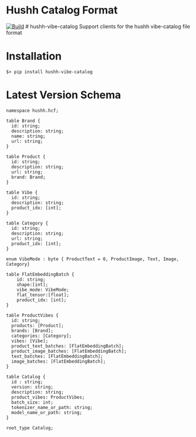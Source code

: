 # Hushh Catalog Format


[![Build](https://github.com/hushh-labs/hushh-vibe-catalog-reader/actions/workflows/main.yml/badge.svg)](https://github.com/hushh-labs/hushh-vibe-catalog-reader/actions/workflows/main.yml)
\# hushh-vibe-catalog Support clients for the hushh vibe-catalog file
format

<!-- There is documentation [available](https://hushh-labs.github.io/hushh-vibe-catalog-reader/reference) -->

# Installation

``` python3
$> pip install hushh-vibe-catalog
```

# Latest Version Schema

``` flatbuffer
namespace hushh.hcf;

table Brand {
  id: string;
  description: string;
  name: string;
  url: string;
}

table Product {
  id: string;
  description: string;
  url: string;
  brand: Brand;
}

table Vibe {
  id: string;
  description: string;
  product_idx: [int];
}

table Category {
  id: string;
  description: string;
  url: string;
  product_idx: [int];
}

enum VibeMode : byte { ProductText = 0, ProductImage, Text, Image, Category}

table FlatEmbeddingBatch {
    id: string;
    shape:[int];
    vibe_mode: VibeMode;
    flat_tensor:[float];
    product_idx: [int];
}

table ProductVibes {
  id: string;
  products: [Product];
  brands: [Brand];
  categories: [Category];
  vibes: [Vibe];
  product_text_batches: [FlatEmbeddingBatch];
  product_image_batches: [FlatEmbeddingBatch];
  text_batches: [FlatEmbeddingBatch];
  image_batches: [FlatEmbeddingBatch];
}

table Catalog {
  id : string;
  version: string;
  description: string;
  product_vibes: ProductVibes;
  batch_size: int;
  tokenizer_name_or_path: string;
  model_name_or_path: string;
}

root_type Catalog;
```
